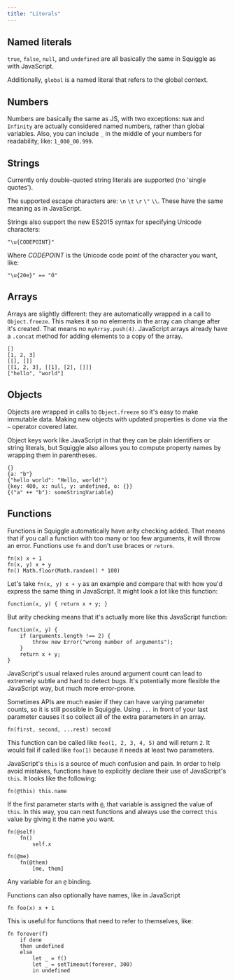 ```yaml
---
title: "Literals"
---
```


## Named literals

`true`, `false`, `null`, and `undefined` are all basically
the same in Squiggle as with JavaScript.

Additionally, `global` is a named literal that refers to the global context.

## Numbers

Numbers are basically the same as JS, with two exceptions: `NaN` and `Infinity`
are actually considered named numbers, rather than global variables. Also, you
can include `_` in the middle of your numbers for readability, like:
`1_000_00.999`.

## Strings

Currently only double-quoted string literals are supported (no 'single quotes').

The supported escape characters are: `\n` `\t` `\r` `\"` `\\`. These have the
same meaning as in JavaScript.

Strings also support the new ES2015 syntax for specifying Unicode characters:

    "\u{CODEPOINT}"

Where *CODEPOINT* is the Unicode code point of the character you want, like:

    "\u{20e}" == "Ȏ"

## Arrays

Arrays are slightly different: they are automatically wrapped in a call to
`Object.freeze`. This makes it so no elements in the array can change after it's
created. That means no `myArray.push(4)`. JavaScript arrays already have a
`.concat` method for adding elements to a copy of the array.

    []
    [1, 2, 3]
    [[], []]
    [[1, 2, 3], [[1], [2], []]]
    ["hello", "world"]

## Objects

Objects are wrapped in calls to `Object.freeze` so it's easy to make immutable
data. Making new objects with updated properties is done via the `~` operator
covered later.

Object keys work like JavaScript in that they can be plain identifiers or string
literals, but Squiggle also allows you to compute property names by wrapping
them in parentheses.

    {}
    {a: "b"}
    {"hello world": "Hello, world!"}
    {key: 400, x: null, y: undefined, o: {}}
    {("a" ++ "b"): someStringVariable}

## Functions

Functions in Squiggle automatically have arity checking added. That means that
if you call a function with too many or too few arguments, it will throw an
error. Functions use `fn` and don't use braces or `return`.

    fn(x) x + 1
    fn(x, y) x + y
    fn() Math.floor(Math.random() * 100)

Let's take `fn(x, y) x + y` as an example and compare that with how you'd
express the same thing in JavaScript. It might look a lot like this function:

    function(x, y) { return x + y; }

But arity checking means that it's actually more like this JavaScript function:

    function(x, y) {
        if (arguments.length !== 2) {
            throw new Error("wrong number of arguments");
        }
        return x + y;
    }

JavaScript's usual relaxed rules around argument count can lead to extremely
subtle and hard to detect bugs. It's potentially more flexible the JavaScript
way, but much more error-prone.

Sometimes APIs are much easier if they can have varying parameter counts, so it
is still possible in Squiggle. Using `...` in front of your last parameter
causes it so collect all of the extra parameters in an array.

    fn(first, second, ...rest) second

This function can be called like `foo(1, 2, 3, 4, 5)` and will return `2`. It
would fail if called like `foo(1)` because it needs at least two parameters.

JavaScript's `this` is a source of much confusion and pain. In order to help
avoid mistakes, functions have to explicitly declare their use of JavaScript's
`this`. It looks like the following:

    fn(@this) this.name

If the first parameter starts with `@`, that variable is assigned the value of
`this`. In this way, you can nest functions and always use the correct `this`
value by giving it the name you want.

    fn(@self)
        fn()
            self.x

    fn(@me)
        fn(@them)
            [me, them]

Any variable for an `@` binding.

Functions can also optionally have names, like in JavaScript

    fn foo(x) x + 1

This is useful for functions that need to refer to themselves, like:

    fn forever(f)
        if done
        then undefined
        else
            let _ = f()
            let _ = setTimeout(forever, 300)
            in undefined
